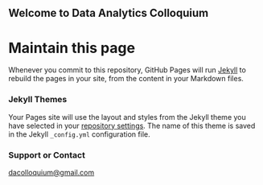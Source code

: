 ## Welcome to Data Analytics Colloquium

# Maintain this page

Whenever you commit to this repository, GitHub Pages will run [Jekyll](https://jekyllrb.com/) to rebuild the pages in your site, from the content in your Markdown files.

### Jekyll Themes

Your Pages site will use the layout and styles from the Jekyll theme you have selected in your [repository settings](https://github.com/dacolloquium/dacolloquium.github.io/settings). The name of this theme is saved in the Jekyll `_config.yml` configuration file.

### Support or Contact

dacolloquium@gmail.com
